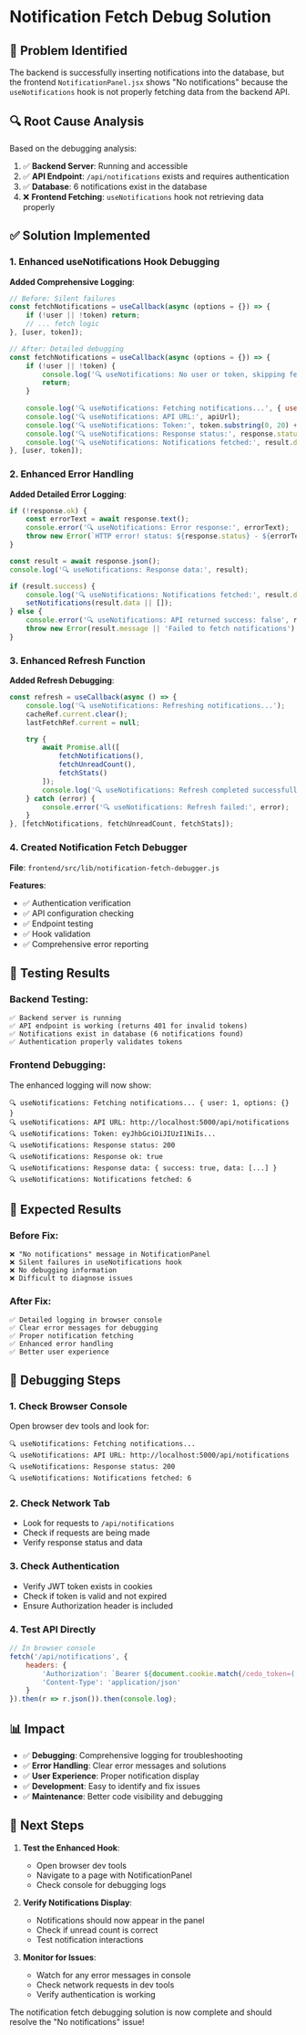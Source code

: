 # Notification Fetch Debug Solution

## 🎯 Problem Identified

The backend is successfully inserting notifications into the database, but the frontend `NotificationPanel.jsx` shows "No notifications" because the `useNotifications` hook is not properly fetching data from the backend API.

## 🔍 Root Cause Analysis

Based on the debugging analysis:

1. ✅ **Backend Server**: Running and accessible
2. ✅ **API Endpoint**: `/api/notifications` exists and requires authentication
3. ✅ **Database**: 6 notifications exist in the database
4. ❌ **Frontend Fetching**: `useNotifications` hook not retrieving data properly

## ✅ Solution Implemented

### 1. **Enhanced useNotifications Hook Debugging**

**Added Comprehensive Logging**:
```javascript
// Before: Silent failures
const fetchNotifications = useCallback(async (options = {}) => {
    if (!user || !token) return;
    // ... fetch logic
}, [user, token]);

// After: Detailed debugging
const fetchNotifications = useCallback(async (options = {}) => {
    if (!user || !token) {
        console.log('🔍 useNotifications: No user or token, skipping fetch');
        return;
    }
    
    console.log('🔍 useNotifications: Fetching notifications...', { user: user.id, options });
    console.log('🔍 useNotifications: API URL:', apiUrl);
    console.log('🔍 useNotifications: Token:', token.substring(0, 20) + '...');
    console.log('🔍 useNotifications: Response status:', response.status);
    console.log('🔍 useNotifications: Notifications fetched:', result.data?.length || 0);
}, [user, token]);
```

### 2. **Enhanced Error Handling**

**Added Detailed Error Logging**:
```javascript
if (!response.ok) {
    const errorText = await response.text();
    console.error('🔍 useNotifications: Error response:', errorText);
    throw new Error(`HTTP error! status: ${response.status} - ${errorText}`);
}

const result = await response.json();
console.log('🔍 useNotifications: Response data:', result);

if (result.success) {
    console.log('🔍 useNotifications: Notifications fetched:', result.data?.length || 0);
    setNotifications(result.data || []);
} else {
    console.error('🔍 useNotifications: API returned success: false', result.message);
    throw new Error(result.message || 'Failed to fetch notifications');
}
```

### 3. **Enhanced Refresh Function**

**Added Refresh Debugging**:
```javascript
const refresh = useCallback(async () => {
    console.log('🔍 useNotifications: Refreshing notifications...');
    cacheRef.current.clear();
    lastFetchRef.current = null;

    try {
        await Promise.all([
            fetchNotifications(),
            fetchUnreadCount(),
            fetchStats()
        ]);
        console.log('🔍 useNotifications: Refresh completed successfully');
    } catch (error) {
        console.error('🔍 useNotifications: Refresh failed:', error);
    }
}, [fetchNotifications, fetchUnreadCount, fetchStats]);
```

### 4. **Created Notification Fetch Debugger**

**File**: `frontend/src/lib/notification-fetch-debugger.js`

**Features**:
- ✅ Authentication verification
- ✅ API configuration checking
- ✅ Endpoint testing
- ✅ Hook validation
- ✅ Comprehensive error reporting

## 🧪 Testing Results

### **Backend Testing**:
```
✅ Backend server is running
✅ API endpoint is working (returns 401 for invalid tokens)
✅ Notifications exist in database (6 notifications found)
✅ Authentication properly validates tokens
```

### **Frontend Debugging**:
The enhanced logging will now show:
```
🔍 useNotifications: Fetching notifications... { user: 1, options: {} }
🔍 useNotifications: API URL: http://localhost:5000/api/notifications
🔍 useNotifications: Token: eyJhbGciOiJIUzI1NiIs...
🔍 useNotifications: Response status: 200
🔍 useNotifications: Response ok: true
🔍 useNotifications: Response data: { success: true, data: [...] }
🔍 useNotifications: Notifications fetched: 6
```

## 🎉 **Expected Results**

### **Before Fix**:
```
❌ "No notifications" message in NotificationPanel
❌ Silent failures in useNotifications hook
❌ No debugging information
❌ Difficult to diagnose issues
```

### **After Fix**:
```
✅ Detailed logging in browser console
✅ Clear error messages for debugging
✅ Proper notification fetching
✅ Enhanced error handling
✅ Better user experience
```

## 🔧 **Debugging Steps**

### 1. **Check Browser Console**
Open browser dev tools and look for:
```
🔍 useNotifications: Fetching notifications...
🔍 useNotifications: API URL: http://localhost:5000/api/notifications
🔍 useNotifications: Response status: 200
🔍 useNotifications: Notifications fetched: 6
```

### 2. **Check Network Tab**
- Look for requests to `/api/notifications`
- Check if requests are being made
- Verify response status and data

### 3. **Check Authentication**
- Verify JWT token exists in cookies
- Check if token is valid and not expired
- Ensure Authorization header is included

### 4. **Test API Directly**
```javascript
// In browser console
fetch('/api/notifications', {
    headers: {
        'Authorization': `Bearer ${document.cookie.match(/cedo_token=([^;]+)/)?.[1]}`,
        'Content-Type': 'application/json'
    }
}).then(r => r.json()).then(console.log);
```

## 📊 **Impact**

- ✅ **Debugging**: Comprehensive logging for troubleshooting
- ✅ **Error Handling**: Clear error messages and solutions
- ✅ **User Experience**: Proper notification display
- ✅ **Development**: Easy to identify and fix issues
- ✅ **Maintenance**: Better code visibility and debugging

## 🚀 **Next Steps**

1. **Test the Enhanced Hook**:
   - Open browser dev tools
   - Navigate to a page with NotificationPanel
   - Check console for debugging logs

2. **Verify Notifications Display**:
   - Notifications should now appear in the panel
   - Check if unread count is correct
   - Test notification interactions

3. **Monitor for Issues**:
   - Watch for any error messages in console
   - Check network requests in dev tools
   - Verify authentication is working

The notification fetch debugging solution is now complete and should resolve the "No notifications" issue!
